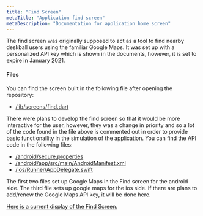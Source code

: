 ```yaml
---
title: "Find Screen"
metaTitle: "Application find screen"
metaDescription: "Documentation for application home screen"
---
```


The find screen was originally supposed to act as a tool to find nearby deskball users using the familiar Google Maps.
It was set up with a personalized API key which is shown in the documents, however, it is set to expire in January 2021. 

#### Files
You can find the screen built in the following file after opening the repository:

- [/lib/screens/find.dart](https://github.com/TheDJZiegler/deskball_mobile_app/blob/master/lib/screens/find.dart)

There were plans to develop the find screen so that it would be more interactive for the user, however, they was a change
in priority and so a lot of the code found in the file above is commented out in order to provide basic functionaility in 
the simulation of the application. You can find the API code in the following files:

- [/android/secure.properties](https://github.com/TheDJZiegler/deskball_mobile_app/blob/master/android/secure.properties)
- [/android/app/src/main/AndroidManifest.xml](https://github.com/TheDJZiegler/deskball_mobile_app/blob/master/android/app/src/main/AndroidManifest.xml)
- [/ios/Runner/AppDelegate.swift](https://github.com/TheDJZiegler/deskball_mobile_app/blob/master/ios/Runner/AppDelegate.swift)

The first two files set up Google Maps in the Find screen for the android side. The third file sets up google maps for the ios side. If there are plans to add/renew the Google Maps API key, it will be done here.

[Here is a current display of the Find Screen.](https://github.com/mirandaricky9/Deskball-Docs/blob/main/content/screenshots/findScreen.png)